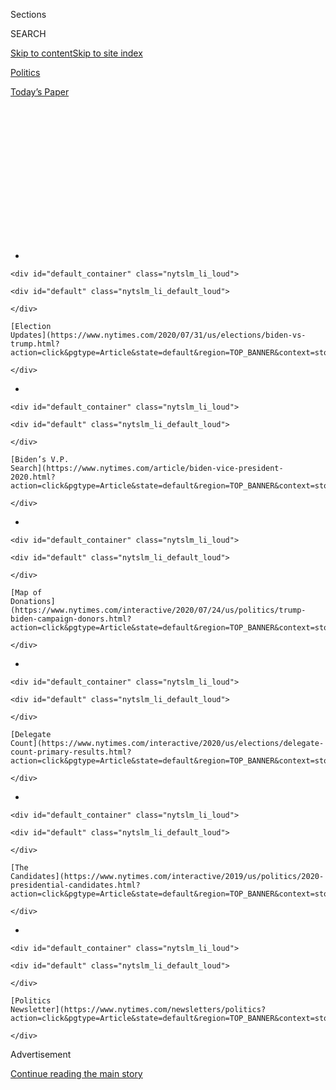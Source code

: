 <div id="app">

<div>

<div>

<div>

<div class="NYTAppHideMasthead css-1q2w90k e1suatyy0">

<div class="section css-ui9rw0 e1suatyy2">

<div class="css-eph4ug er09x8g0">

<div class="css-6n7j50">

</div>

<span class="css-1dv1kvn">Sections</span>

<div class="css-10488qs">

<span class="css-1dv1kvn">SEARCH</span>

</div>

[Skip to content](#site-content)[Skip to site
index](#site-index)

</div>

<div id="masthead-section-label" class="css-1wr3we4 eaxe0e00">

[Politics](https://www.nytimes.com/section/politics)

</div>

<div class="css-10698na e1huz5gh0">

</div>

</div>

<div id="masthead-bar-one" class="section hasLinks css-15hmgas e1csuq9d3">

<div class="css-uqyvli e1csuq9d0">

</div>

<div class="css-1uqjmks e1csuq9d1">

</div>

<div class="css-9e9ivx">

[](https://myaccount.nytimes.com/auth/login?response_type=cookie&client_id=vi)

</div>

<div class="css-1bvtpon e1csuq9d2">

[Today’s
Paper](https://www.nytimes.com/section/todayspaper)

</div>

</div>

</div>

</div>

<div data-aria-hidden="false">

<div id="site-content" data-role="main">

<div>

<div class="css-1aor85t" style="opacity:0.000000001;z-index:-1;visibility:hidden">

<div class="css-1hqnpie">

<div class="css-epjblv">

<span class="css-17xtcya">[Politics](/section/politics)</span><span class="css-x15j1o">|</span><span class="css-fwqvlz">Trump
Attacks an Election He Is at Risk of
Losing</span>

</div>

<div class="css-k008qs">

<div class="css-1iwv8en">

<span class="css-18z7m18"></span>

<div>

</div>

</div>

<span class="css-1n6z4y">https://nyti.ms/310PE8F</span>

<div class="css-1705lsu">

<div class="css-4xjgmj">

<div class="css-4skfbu" data-role="toolbar" data-aria-label="Social Media Share buttons, Save button, and Comments Panel with current comment count" data-testid="share-tools">

  - 
  - 
  - 
  - 
    
    <div class="css-6n7j50">
    
    </div>

  - 

</div>

</div>

</div>

</div>

</div>

</div>

<div id="NYT_TOP_BANNER_REGION" class="css-13pd83m">

<div>

<div id="styln-elections-notifications-menu" class="section interactive-content interactive-size-medium css-1edisqu">

<div class="css-17ih8de interactive-body">

<div class="nytslm_innerContainer" data-aria-live="polite">

<div class="nytslm_title">

</div>

  - 
    
    <div id="default_container" class="nytslm_li_loud">
    
    <div id="default" class="nytslm_li_default_loud">
    
    </div>
    
    [Election
    Updates](https://www.nytimes.com/2020/07/31/us/elections/biden-vs-trump.html?action=click&pgtype=Article&state=default&region=TOP_BANNER&context=storylines_menu)
    
    </div>

  - 
    
    <div id="default_container" class="nytslm_li_loud">
    
    <div id="default" class="nytslm_li_default_loud">
    
    </div>
    
    [Biden’s V.P.
    Search](https://www.nytimes.com/article/biden-vice-president-2020.html?action=click&pgtype=Article&state=default&region=TOP_BANNER&context=storylines_menu)
    
    </div>

  - 
    
    <div id="default_container" class="nytslm_li_loud">
    
    <div id="default" class="nytslm_li_default_loud">
    
    </div>
    
    [Map of
    Donations](https://www.nytimes.com/interactive/2020/07/24/us/politics/trump-biden-campaign-donors.html?action=click&pgtype=Article&state=default&region=TOP_BANNER&context=storylines_menu)
    
    </div>

  - 
    
    <div id="default_container" class="nytslm_li_loud">
    
    <div id="default" class="nytslm_li_default_loud">
    
    </div>
    
    [Delegate
    Count](https://www.nytimes.com/interactive/2020/us/elections/delegate-count-primary-results.html?action=click&pgtype=Article&state=default&region=TOP_BANNER&context=storylines_menu)
    
    </div>

  - 
    
    <div id="default_container" class="nytslm_li_loud">
    
    <div id="default" class="nytslm_li_default_loud">
    
    </div>
    
    [The
    Candidates](https://www.nytimes.com/interactive/2019/us/politics/2020-presidential-candidates.html?action=click&pgtype=Article&state=default&region=TOP_BANNER&context=storylines_menu)
    
    </div>

  - 
    
    <div id="default_container" class="nytslm_li_loud">
    
    <div id="default" class="nytslm_li_default_loud">
    
    </div>
    
    [Politics
    Newsletter](https://www.nytimes.com/newsletters/politics?action=click&pgtype=Article&state=default&region=TOP_BANNER&context=storylines_menu)
    
    </div>

</div>

</div>

</div>

</div>

</div>

<div id="top-wrapper" class="css-1sy8kpn">

<div id="top-slug" class="css-l9onyx">

Advertisement

</div>

[Continue reading the main
story](#after-top)

<div class="ad top-wrapper" style="text-align:center;height:100%;display:block;min-height:250px">

<div id="top" class="place-ad" data-position="top" data-size-key="top">

</div>

</div>

<div id="after-top">

</div>

</div>

<div>

<div id="sponsor-wrapper" class="css-1hyfx7x">

<div id="sponsor-slug" class="css-19vbshk">

Supported by

</div>

[Continue reading the main
story](#after-sponsor)

<div id="sponsor" class="ad sponsor-wrapper" style="text-align:center;height:100%;display:block">

</div>

<div id="after-sponsor">

</div>

</div>

<div class="css-186x18t">

news analysis

</div>

<div class="css-1vkm6nb ehdk2mb0">

# Trump Attacks an Election He Is at Risk of Losing

</div>

Mr. Trump has become a heckler in his own government, failing to marshal
leaders in Washington to form a robust response to the health and
economic crises. Instead, he is raising doubts about holding the
election on time.

<div class="css-79elbk" data-testid="photoviewer-wrapper">

<div class="css-z3e15g" data-testid="photoviewer-wrapper-hidden">

</div>

<div class="css-1a48zt4 ehw59r15" data-testid="photoviewer-children">

![<span class="css-16f3y1r e13ogyst0" data-aria-hidden="true">President
Trump has attacked the legitimacy of American elections before,
including the one in 2016 that put him in
office.</span><span class="css-cnj6d5 e1z0qqy90" itemprop="copyrightHolder"><span class="css-1ly73wi e1tej78p0">Credit...</span><span><span>Doug
Mills/The New York
Times</span></span></span>](https://static01.nyt.com/images/2020/07/30/us/politics/30TRUMP-ANALYSIS/30TRUMP-ANALYSIS-articleLarge-v2.jpg?quality=75&auto=webp&disable=upscale)

</div>

</div>

<div class="css-18e8msd">

<div class="css-vp77d3 epjyd6m0">

<div class="css-hus3qt ey68jwv0" data-aria-hidden="true">

[![Alexander
Burns](https://static01.nyt.com/images/2018/09/25/multimedia/author-alexander-burns/author-alexander-burns-thumbLarge-v2.png
"Alexander Burns")](https://www.nytimes.com/by/alexander-burns)

</div>

<div class="css-1baulvz">

By [<span class="css-1baulvz last-byline" itemprop="name">Alexander
Burns</span>](https://www.nytimes.com/by/alexander-burns)

</div>

</div>

  - 
    
    <div class="css-ld3wwf e16638kd2">
    
    July 30,
    2020
    
    </div>

  - 
    
    <div class="css-4xjgmj">
    
    <div class="css-d8bdto" data-role="toolbar" data-aria-label="Social Media Share buttons, Save button, and Comments Panel with current comment count" data-testid="share-tools">
    
      - 
      - 
      - 
      - 
        
        <div class="css-6n7j50">
        
        </div>
    
      - 
    
    </div>
    
    </div>

</div>

</div>

<div class="section meteredContent css-1r7ky0e" name="articleBody" itemprop="articleBody">

<div class="css-1fanzo5 StoryBodyCompanionColumn">

<div class="css-53u6y8">

For several years, it has been the stuff of his opponents’ nightmares:
that President Trump, facing the prospect of defeat in the 2020
election, would declare by presidential edict that the vote had been
delayed or canceled.

Never mind that no president has that power, that the timing of federal
elections has been fixed since the 19th century and that the
Constitution sets an immovable expiration date on the president’s term.
Given Mr. Trump’s contempt for the legal limits on his office and his
oft-expressed admiration for foreign dictators, it hardly seemed
far-fetched to imagine he would at least attempt the gambit.

But when the moment came on Thursday, with Mr. Trump suggesting for the
first time that [the election could be
delayed](https://www.nytimes.com/2020/07/31/us/politics/trump-tweet-democracy.html),
his proposal appeared as impotent as it was predictable — less a
stunning assertion of his authority than yet another lament that his
political prospects have dimmed amid a global public-health crisis.
Indeed, his [comments on
Twitter](https://www.nytimes.com/2020/07/31/us/politics/trump-tweet-democracy.html)
came shortly after the Commerce Department reported that American
economic output contracted last quarter at the fastest rate in recorded
history, underscoring one of Mr. Trump’s most severe vulnerabilities as
he pursues a second term.

Far from a strongman, Mr. Trump has lately become a heckler in his own
government, promoting medical conspiracy theories on social media,
playing no constructive role in either the management of the coronavirus
pandemic or the negotiation of an economic rescue plan in Congress — and
complaining endlessly about the unfairness of it all.

</div>

</div>

<div class="css-1fanzo5 StoryBodyCompanionColumn">

<div class="css-53u6y8">

“It will be a great embarrassment to the USA,” Mr. Trump tweeted of the
election, asserting without evidence that mail-in voting would lead to
fraud. “Delay the Election until people can properly, securely and
safely vote???”

The most powerful leaders in Congress immediately shot down the idea of
moving the election, including the top figures in Mr. Trump’s own party.

“Never in the history of the country, through wars, depressions, and the
Civil War have we ever not had a federally scheduled election on time,
and we’ll find a way to do that again this Nov. 3,” Mitch McConnell, the
Senate Majority Leader, said [in an interview with WNKY
television](https://twitter.com/MaxWinitz/status/1288875891985129480?s=20)
in Kentucky. “We’ll cope with whatever the situation is and have the
election on Nov. 3 as already
scheduled.”

<div id="NYT_MAIN_CONTENT_1_REGION" class="css-9tf9ac">

<div>

<div id="styln-nfldraft-updates-block" class="section interactive-content interactive-size-medium css-1ftcdic">

<div class="css-17ih8de interactive-body">

<div id="styln-briefing-block" data-asset-id="">

<div class="briefing-block-header-section">

# [Latest Updates: 2020 Election](https://www.nytimes.com/2020/07/31/us/elections/biden-vs-trump.html?action=click&pgtype=Article&state=default&region=MAIN_CONTENT_1&context=storylines_live_updates)

<div class="briefing-block-ts">

Updated 2020-08-01T01:26:45.732Z

</div>

</div>

  - [Kamala Harris, a top vice-presidential contender, confronts double
    standards.](https://www.nytimes.com/2020/07/31/us/elections/biden-vs-trump.html?action=click&pgtype=Article&state=default&region=MAIN_CONTENT_1&context=storylines_live_updates#link-29fdff45)
  - [Karen Bass and Susan Rice are rising on Biden’s vice-presidential
    shortlist.](https://www.nytimes.com/2020/07/31/us/elections/biden-vs-trump.html?action=click&pgtype=Article&state=default&region=MAIN_CONTENT_1&context=storylines_live_updates#link-13ec3d9c)
  - [Trump says Russian bounties to kill U.S. troops ‘never took
    place.’](https://www.nytimes.com/2020/07/31/us/elections/biden-vs-trump.html?action=click&pgtype=Article&state=default&region=MAIN_CONTENT_1&context=storylines_live_updates#link-49e9a016)

<div class="briefing-block-footer">

<div class="briefing-block-footer-meta">

[See more
updates](https://www.nytimes.com/2020/07/31/us/elections/biden-vs-trump.html?action=click&pgtype=Article&state=default&region=MAIN_CONTENT_1&context=storylines_live_updates)

</div>

</div>

</div>

</div>

</div>

</div>

</div>

Mr. Trump’s tweet about delaying the election
marked<span class="css-8l6xbc evw5hdy0"> </span>a phase of his
presidency defined not by the accumulation of executive power, but by
an<span class="css-8l6xbc evw5hdy0"> </span>abdication of presidential
leadership on a national emergency.

Faced with the kind of economic wreckage besieging millions of
Americans, any other president would be shoulder-deep in the process of
marshaling his top lieutenants and leaders in Congress to form a robust
government response. Instead, Mr. Trump has been absent this week from
economic-relief talks, even as a crucial unemployment benefit is poised
to expire and the Federal Reserve chairman, Jerome H. Powell, warned
publicly that the country’s recovery is lagging.

</div>

</div>

<div class="css-1fanzo5 StoryBodyCompanionColumn">

<div class="css-53u6y8">

And any other president confronted with a virulent viral outbreak across
huge regions of the country would be at least trying to deliver a clear
and consistent message about public safety. Instead, Mr. Trump has
continued to promote a drug of no proven efficacy, hydroxychloroquine,
as a potential miracle cure, and to demand that schools and businesses
reopen quickly — even as he has also claimed that it might be impossible
to hold a safe election.

William F. Weld, the former governor of Massachusetts who mounted a
largely symbolic challenge to Mr. Trump in the Republican primaries this
year, said on Thursday that the president’s tweet was a sign that Mr.
Trump was panicked and unmoored. Though Mr. Weld has argued for years
that Mr. Trump had dictatorial impulses, he said Thursday that the
election-delay idea was “not a legitimate threat.”

“So many dead and the economy in free fall — and what’s his reaction?
Delay the election,” Mr. Weld said. “It’s a sign of a mind that’s having
a great deal of difficulty coming to terms with reality.”

Mr. Trump has attacked the legitimacy of American elections before,
including the one in 2016 that made him president. Even after winning
the Electoral College that year, Mr. Trump cast doubt on the popular
vote and postulated baselessly that Hillary Clinton’s substantial lead
in that metric had been tainted by illegal voting.

With that as precedent, there has never been much doubt — certainly
among his opponents — that Mr. Trump would attempt to undercut the
election if it appeared likely he would lose it. While Mr. Trump does
not have the power to shift the date of the election, there is ample
concern among Democrats that his appointees in Washington or his allies
in state governments could make a large-scale effort to snarl the
process of voting.

Given the extreme nature of Mr. Trump’s suggestion, there was an odd
familiarity to the response it garnered from political leaders in both
parties. There was no immediate call to the barricades, or renewed push
from Democrats for presidential impeachment. Opposition leaders
expressed outrage, but most agreed, in public and private, that Mr.
Trump’s outburst should be treated as a distress call rather than a real
statement of his governing intentions.

House Speaker Nancy Pelosi, the most powerful Democrat in government,
replied to Mr. Trump’s tweet simply by posting on Twitter the language
from the Constitution stating that Congress, not the president, sets the
date of national elections. Representative Zoe Lofgren of California, a
Democrat who chairs the congressional committee that oversees elections,
suggested in no uncertain terms that Mr. Trump’s tweet was another
symptom of his inability to master the coronavirus.

</div>

</div>

<div class="css-1fanzo5 StoryBodyCompanionColumn">

<div class="css-53u6y8">

“Only Congress can change the date of our elections,” Ms. Lofgren said,
“and under no circumstances will we consider doing so to accommodate
the President’s inept and haphazard response to the coronavirus
pandemic, or give credence to the lies and misinformation he spreads
regarding the manner in which Americans can safely and securely cast
their ballots.”

Republicans, who typically answer the president with a combination of
evasion or no comment, did not rush to become profiles in courage by
thundering against an out-of-control presidency, and some ducked the
issue entirely when confronted by reporters. But many others were blunt
in their rejection of Mr. Trump’s position.

“Make no mistake: the election will happen in New Hampshire on November
3rd. End of story,” Gov. Chris Sununu of New Hampshire, a Republican who
is up for re-election, said on Twitter.

Senator Marco Rubio of Florida said on Capitol Hill, “Since 1845, we’ve
had an election on the first Tuesday after November first and we’re
going to have one again this year.”

Representative Kevin McCarthy, the House minority leader and one of Mr.
Trump’s staunchest allies in Congress, echoed that position, saying “we
should go forward.”

Others were more equivocal, following a well-worn Republican playbook
for avoiding direct conflict with the president over his wilder
pronouncements. Secretary of State Mike Pompeo, asked in a Senate
hearing whether he believed it was legal for a president to delay an
election, said he was “not going to enter a legal judgment on that on
the fly this morning.” That would be an assessment, he said, for the
Justice Department.

Even Mr. Trump’s campaign declined to turn his tweet into a rallying
cry, instead playing down the notion that it might have been a policy
prescription. Hogan Gidley, a spokesman for the campaign, said Mr. Trump
was “just raising a question about the chaos Democrats have created with
their insistence on all mail-in voting” — an obviously false paraphrase
of the president’s tweet, one that minimized the gravity of what Mr.
Trump had said.

</div>

</div>

<div class="css-1fanzo5 StoryBodyCompanionColumn">

<div class="css-53u6y8">

The timing of Mr. Trump’s tweet, as much as the content, highlighted the
extent to which he has become a loud but isolated figure in government,
and in the public life of the country. In addition to failing to devise
a credible national response to the coronavirus pandemic, he has not
played the traditional presidential role of calming the country in
moments of fear and soothing it in moments of grief.

Never was that more apparent than on Thursday, when Mr. Trump spent the
morning posting a combination of incendiary and pedestrian tweets, while
his three immediate predecessors — Barack Obama, George W. Bush and Bill
Clinton — gathered in Atlanta for the funeral of John Lewis, the
congressman and civil rights hero.

As mourners assembled at the Ebenezer Baptist Church, Mr. Trump had
other matters on his mind, like hypothetical election fraud and, as it
happened, Italian food.

“Support Patio Pizza and its wonderful owner, Guy Caligiuri, in St.
James, Long Island (N.Y.).” the president tweeted, referring to a
restaurateur who said he faced backlash for supporting Mr. Trump. “Great
Pizza\!\!\!”

</div>

</div>

<div>

</div>

</div>

<div>

</div>

<div>

</div>

<div id="NYT_BELOW_MAIN_CONTENT_REGION">

<div>

<div id="STLYN_guide_v1_STYLN_guide_a" class="section css-l08pwh interactive-content interactive-size-medium">

<div class="css-17ih8de interactive-body">

<div class="g-story g-freebird g-max-limit" data-preview-slug="styln-scroll-guide">

</div>

<div id="g-electionguide-id" class="g-electionguide">

<div class="g-electionguide-container">

<div class="g-electionguide-wrapper">

<div class="g-electionguide-logo">

</div>

# Our 2020 Election Guide

Updated July 31, 2020

  - 
    
    -----
    
    ## The Latest
    
      - President Trump’s assault on the Postal Service is intersecting
        with his attacks on mail-in voting. [Voting rights groups say it
        is a recipe for
        disaster.](https://www.nytimes.com/2020/07/31/us/politics/trump-usps-mail-delays.html?action=click&pgtype=Article&state=default&region=BELOW_MAIN_CONTENT&context=storylines_guide)

  - 
    
    -----
    
    ## Biden’s V.P. Search
    
      - [Here are 13
        women](https://www.nytimes.com/article/biden-vice-president-2020.html?action=click&pgtype=Article&state=default&region=BELOW_MAIN_CONTENT&context=storylines_guide)
        who have been under consideration to be Joe Biden’s running
        mate, and why each might be chosen — and might not be.

  - 
    
    -----
    
    ## Keep Up With Our Coverage
    
      - Get an
        [email](https://www.nytimes.com/newsletters/politics?action=click&pgtype=Article&state=default&region=BELOW_MAIN_CONTENT&context=storylines_guide)
        recapping the day’s news
    
    <!-- end list -->
    
      - Download our mobile app on
        [iOS](https://apps.apple.com/us/app/nytimes/id284862083?ls=1&mat_click_id=5c79ae7455014fd1bd66b5610c05b8f2-20191112-16948&referrer=mat_click_id%3D5c79ae7455014fd1bd66b5610c05b8f2-20191112-16948%26link_click_id%3D722930677036718082)
        and
        [Android](http://a.localytics.com/android?id=com.nytimes.android&referrer=utm_source%3Dother_nyt_mobile_web%26utm_medium%3DWeb%2520page%26utm_term%3DGeneral%2520Mobile%2520Page%26utm_campaign%3DNYT%2520Mobile%2520General%2520Page)
        and turn on Breaking News and Politics alerts

</div>

</div>

</div>

</div>

</div>

</div>

</div>

<div>

</div>

<div>

<div id="bottom-wrapper" class="css-1ede5it">

<div id="bottom-slug" class="css-l9onyx">

Advertisement

</div>

[Continue reading the main
story](#after-bottom)

<div id="bottom" class="ad bottom-wrapper" style="text-align:center;height:100%;display:block;min-height:90px">

</div>

<div id="after-bottom">

</div>

</div>

</div>

</div>

</div>

## Site Index

<div>

</div>

## Site Information Navigation

  - [© <span>2020</span> <span>The New York Times
    Company</span>](https://help.nytimes.com/hc/en-us/articles/115014792127-Copyright-notice)

<!-- end list -->

  - [NYTCo](https://www.nytco.com/)
  - [Contact
    Us](https://help.nytimes.com/hc/en-us/articles/115015385887-Contact-Us)
  - [Work with us](https://www.nytco.com/careers/)
  - [Advertise](https://nytmediakit.com/)
  - [T Brand Studio](http://www.tbrandstudio.com/)
  - [Your Ad
    Choices](https://www.nytimes.com/privacy/cookie-policy#how-do-i-manage-trackers)
  - [Privacy](https://www.nytimes.com/privacy)
  - [Terms of
    Service](https://help.nytimes.com/hc/en-us/articles/115014893428-Terms-of-service)
  - [Terms of
    Sale](https://help.nytimes.com/hc/en-us/articles/115014893968-Terms-of-sale)
  - [Site
    Map](https://spiderbites.nytimes.com)
  - [Help](https://help.nytimes.com/hc/en-us)
  - [Subscriptions](https://www.nytimes.com/subscription?campaignId=37WXW)

</div>

</div>

</div>

</div>
